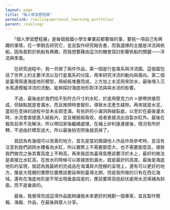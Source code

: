 ```yaml
---
layout: page
title: "個人學習歷程展"
permalink: /sailing/personal_learning_portfolio/
parent: /sailing/
---
```

　　「個人學習歷程展」是每個我國小學生畢業前都要做的事，要挑一項自己有興趣的事情，花一學期去研究它，並且製作研究報告書，而我選擇的主題是洋流與帆船，因為我對於帆船有興趣，而我想要藉由這次的機會探討影響帆船的關鍵——洋流與季風。

　　在研究過程中，我一共做了兩件作品，第一個是行星風系與洋流圖，這張圖包括了世界上的主要洋流以及行星風系的分區，用來研究洋流的動向與風向。第二個是臺灣周邊海底地形模型，用紙板堆疊而成，上方加上水泥用來防水，最後埋入沉水馬達模擬洋流的流動，能夠探討海底地形對洋流與與水流的影響。

　　不過，最後由於我們找不到符合尺寸的水缸，於是用壓克力片＋膠帶拼接而成，但缺點就是會漏水，而且推擠時會變形，導致水泥產生縫隙。再來就是水泥，當初在塗抹的過程中並未全部塗滿，有些許的小漏洞與破裂處，以至於在最後灌水時，水流會直接進入紙板內，並且被紙板吸收，或者直接流出自製水缸外。最後在報告前來不及解決，所以帶回家後繼續處理，在補上矽利康連接後，情況有所好轉，不過由於模型過大，所以最後拍完照後就丟掉了。

　　我認為有幾個可以改善的地方，首先是當初閱讀他人作品作為參考時，並沒有注意到我們誤把水槽看為水缸，所以實際上不需要那麼大，也不需要那麼高，導致我們做完之後其實高度上不夠高。再來我認為臺灣島應該要浮於水上，最好的做法是直接比水缸高，在放水的時候可以直接放到漏水，就是最好的高度。最後是海底地形的呈現，我認為我最終的完成品在海溝與大陸棚的呈現上，還有可以更好的地方，像是大陸棚的實際位置應該要延伸到臺灣北側，但是我所做的只有在西北海域。還有在海底地形是不常出現垂直段差的，應該要將高低起伏處用水泥填補為斜面，而不是垂直的。

　　最後，我覺得完成這項作品能夠讓我未來更好的規劃一個專案，並且製作簡報、海報、作品，在最後與眾人分享。
